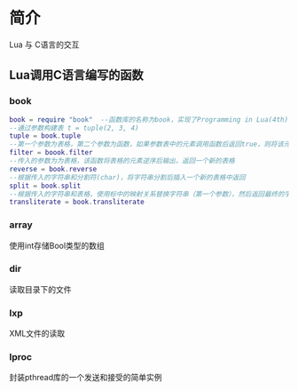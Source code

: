 # 简介

Lua 与 C语言的交互

## Lua调用C语言编写的函数  
### book
```Lua
book = require "book"  --函数库的名称为book，实现了Programming in Lua(4th)中的一些函数
--通过参数构建表 t = tuple(2, 3, 4)
tuple = book.tuple
--第一个参数为表格，第二个参数为函数，如果参数表中的元素调用函数后返回true，则将该元素加入结果表中以返回
filter = boook.filter
--传入的参数为为表格，该函数将表格的元素逆序后输出，返回一个新的表格  
reverse = book.reverse
--根据传入的字符串和分割符(char)，将字符串分割后插入一个新的表格中返回
split = book.split
--根据传入的字符串和表格，使用标中的映射关系替换字符串（第一个参数），然后返回最终的字符串
transliterate = book.transliterate
```

### array
使用int存储Bool类型的数组

### dir
读取目录下的文件

### lxp
XML文件的读取

### lproc
封装pthread库的一个发送和接受的简单实例